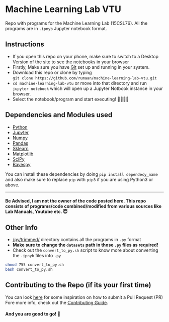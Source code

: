 # Machine Learning Lab VTU
Repo with programs for the Machine Learning Lab (15CSL76). All the programs are in `.ipnyb` Jupyter notebook format.

## Instructions
- If you open this repo on your phone, make sure to switch to a Desktop Version of the site to see the notebooks in your browser
- Firstly, Make sure you have [Git](https://git-scm.com) set up and running in your system.
- Download this repo or clone by typing <br>
  `git clone https://github.com/rumaan/machine-learning-lab-vtu.git`
- `cd machine-learning-lab-vtu` or move into that directory and run `jupyter notebook` which will open up a Jupyter Notbook instance in your browser.
- Select the notebook/program and start executing! 👨‍💻👩‍💻


## Dependencies and Modules used
- [Python](https://www.python.org)
- [Jupyter](http://jupyter.org)
- [Numpy](http://www.numpy.org)
- [Pandas](https://pandas.pydata.org)
- [Sklearn](http://scikit-learn.org/stable/)
- [Matplotlib](https://www.matplotlib.org)
- [SciPy](https://www.scipy.org)
- [Bayespy](http://www.bayespy.org)

You can install these dependencies by doing `pip install dependecy_name` and also make sure to replace `pip` with `pip3` if you are using Python3 or above.
<br>

---

#### Be Advised, I am not the owner of the code posted here. This repo consists of programs/code combined/modified from various sources like Lab Manuals, Youtube etc. 😇

## Other Info
- [/py/trimmed/](https://github.com/rumaan/machine-learning-lab-vtu/tree/master/py/trimmed) directory contains all the programs in `.py` format
- <b>Make sure to change the `datasets` path in those `.py` files as required!</b>
- Check out the `convert_to_py.sh` script to know more about converting the `.ipnyb` files into `.py`
```sh
chmod 755 convert_to_py.sh
bash convert_to_py.sh
```

## Contributing to the Repo (if its your first time)
You can look [here](https://gitme.js.org) for some inspiration on how to submit a Pull Request (PR)
<br>
Fore more info, check out the [Contributing Guide](https://github.com/rumaan/machine-learning-lab-vtu/blob/github-stuffs/.github/CONTRIBUTING.md).
#### And you are good to go! 🎉
